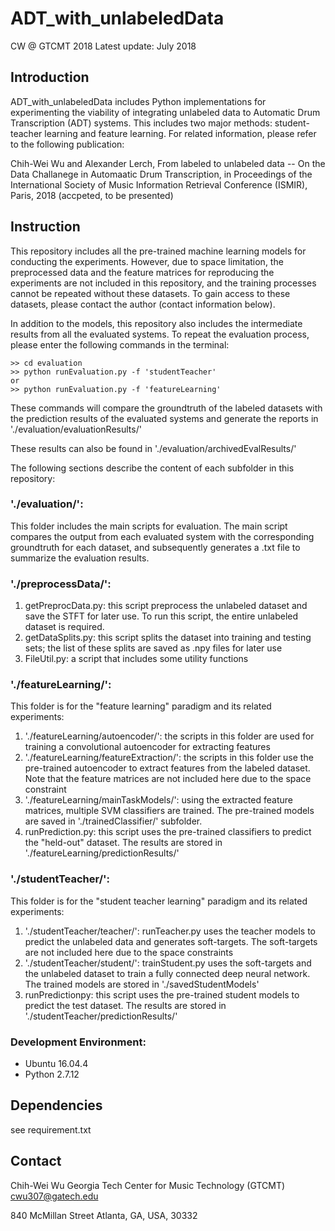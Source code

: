 # ADT_with_unlabeledData
CW @ GTCMT 2018
Latest update: July 2018


## Introduction 

ADT_with_unlabeledData includes Python implementations for experimenting the viability of integrating unlabeled data to Automatic Drum Transcription (ADT) systems. This includes two major methods: student-teacher learning and feature learning. For related information, please refer to the following publication:

Chih-Wei Wu and Alexander Lerch, From labeled to unlabeled data -- On the Data Challanege in Automaatic Drum Transcription, in Proceedings of the International Society of Music Information Retrieval Conference (ISMIR), Paris, 2018 (accpeted, to be presented)

## Instruction 

This repository includes all the pre-trained machine learning models for conducting the experiments. However, due to space limitation, the preprocessed data and the feature matrices for reproducing the experiments are not included in this repository, and the training processes cannot be repeated without these datasets. To gain access to these datasets, please contact the author (contact information below). 

In addition to the models, this repository also includes the intermediate results from all the evaluated systems. To repeat the evaluation process, please enter the following commands in the terminal: 

    >> cd evaluation
    >> python runEvaluation.py -f 'studentTeacher' 
    or 
    >> python runEvaluation.py -f 'featureLearning'

These commands will compare the groundtruth of the labeled datasets with the prediction results of the evaluated systems and generate the reports in
'./evaluation/evaluationResults/'

These results can also be found in './evaluation/archivedEvalResults/'

The following sections describe the content of each subfolder in this repository:

### './evaluation/':
This folder includes the main scripts for evaluation. The main script compares the output from each evaluated system with the corresponding groundtruth for each dataset, and subsequently generates a .txt file to summarize the evaluation results.   

### './preprocessData/': 
1) getPreprocData.py: this script preprocess the unlabeled dataset and save the STFT for later use. To run this script, the entire unlabeled dataset is required.
2) getDataSplits.py: this script splits the dataset into training and testing sets; the list of these splits are saved as .npy files for later use
3) FileUtil.py: a script that includes some utility functions

### './featureLearning/': 
This folder is for the "feature learning" paradigm and its related experiments:
1) './featureLearning/autoencoder/': the scripts in this folder are used for training a convolutional autoencoder for extracting features
2) './featureLearning/featureExtraction/': the scripts in this folder use the pre-trained autoencoder to extract features from the labeled dataset. Note that the feature matrices are not included here due to the space constraint
3) './featureLearning/mainTaskModels/': using the extracted feature matrices, multiple SVM classifiers are trained. The pre-trained models are saved in './trainedClassifier/' subfolder.
4) runPrediction.py: this script uses the pre-trained classifiers to predict the "held-out" dataset. The results are stored in './featureLearning/predictionResults/' 

### './studentTeacher/':
This folder is for the "student teacher learning" paradigm and its related experiments:
1) './studentTeacher/teacher/': runTeacher.py uses the teacher models to predict the unlabeled data and generates soft-targets. The soft-targets are not included here due to the space constraints
2) './studentTeacher/student/': trainStudent.py uses the soft-targets and the unlabeled dataset to train a fully connected deep neural network. The trained models are stored in './savedStudentModels'
3) runPredictionpy: this script uses the pre-trained student models to predict the test dataset. The results are stored in './studentTeacher/predictionResults/'

### Development Environment:
- Ubuntu 16.04.4
- Python 2.7.12

## Dependencies
see requirement.txt

## Contact

Chih-Wei Wu
Georgia Tech Center for Music Technology (GTCMT)
cwu307@gatech.edu

840 McMillan Street
Atlanta, GA, USA, 30332


